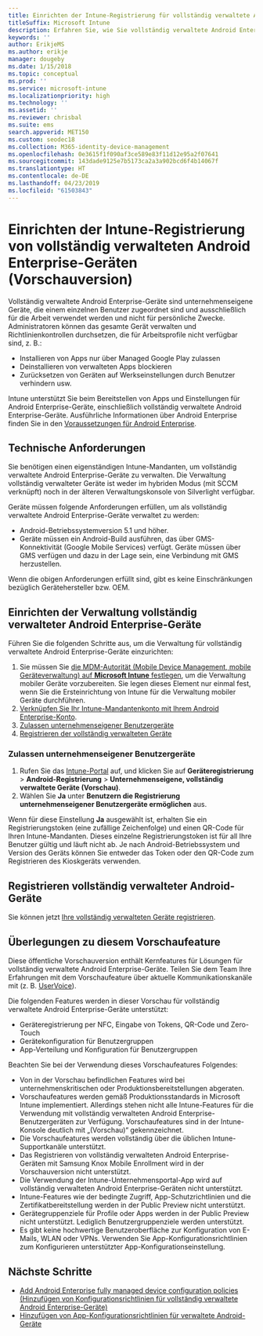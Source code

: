 ```yaml
---
title: Einrichten der Intune-Registrierung für vollständig verwaltete Android Enterprise-Geräte
titleSuffix: Microsoft Intune
description: Erfahren Sie, wie Sie vollständig verwaltete Android Enterprise-Geräte in Intune registrieren.
keywords: ''
author: ErikjeMS
ms.author: erikje
manager: dougeby
ms.date: 1/15/2018
ms.topic: conceptual
ms.prod: ''
ms.service: microsoft-intune
ms.localizationpriority: high
ms.technology: ''
ms.assetid: ''
ms.reviewer: chrisbal
ms.suite: ems
search.appverid: MET150
ms.custom: seodec18
ms.collection: M365-identity-device-management
ms.openlocfilehash: 0e3615f1f090af3ce589e83f11d12e95a2f07641
ms.sourcegitcommit: 143dade9125e7b5173ca2a3a902bcd6f4b14067f
ms.translationtype: HT
ms.contentlocale: de-DE
ms.lasthandoff: 04/23/2019
ms.locfileid: "61503843"
---
```

# <a name="set-up-intune-enrollment-of-android-enterprise-fully-managed-devices-preview"></a>Einrichten der Intune-Registrierung von vollständig verwalteten Android Enterprise-Geräten (Vorschauversion)

Vollständig verwaltete Android Enterprise-Geräte sind unternehmenseigene Geräte, die einem einzelnen Benutzer zugeordnet sind und ausschließlich für die Arbeit verwendet werden und nicht für persönliche Zwecke. Administratoren können das gesamte Gerät verwalten und Richtlinienkontrollen durchsetzen, die für Arbeitsprofile nicht verfügbar sind, z. B.:
- Installieren von Apps nur über Managed Google Play zulassen
- Deinstallieren von verwalteten Apps blockieren
- Zurücksetzen von Geräten auf Werkseinstellungen durch Benutzer verhindern usw.

Intune unterstützt Sie beim Bereitstellen von Apps und Einstellungen für Android Enterprise-Geräte, einschließlich vollständig verwaltete Android Enterprise-Geräte. Ausführliche Informationen über Android Enterprise finden Sie in den [Voraussetzungen für Android Enterprise](https://support.google.com/work/android/answer/6174145?hl=en&ref_topic=6151012).

## <a name="technical-requirements"></a>Technische Anforderungen

Sie benötigen einen eigenständigen Intune-Mandanten, um vollständig verwaltete Android Enterprise-Geräte zu verwalten. Die Verwaltung vollständig verwalteter Geräte ist weder im hybriden Modus (mit SCCM verknüpft) noch in der älteren Verwaltungskonsole von Silverlight verfügbar.

Geräte müssen folgende Anforderungen erfüllen, um als vollständig verwaltete Android Enterprise-Geräte verwaltet zu werden:

- Android-Betriebssystemversion 5.1 und höher.
- Geräte müssen ein Android-Build ausführen, das über GMS-Konnektivität (Google Mobile Services) verfügt. Geräte müssen über GMS verfügen und dazu in der Lage sein, eine Verbindung mit GMS herzustellen.

Wenn die obigen Anforderungen erfüllt sind, gibt es keine Einschränkungen bezüglich Gerätehersteller bzw. OEM.

## <a name="set-up-android-enterprise-fully-managed-device-management"></a>Einrichten der Verwaltung vollständig verwalteter Android Enterprise-Geräte

Führen Sie die folgenden Schritte aus, um die Verwaltung für vollständig verwaltete Android Enterprise-Geräte einzurichten:

1. Sie müssen Sie [die MDM-Autorität (Mobile Device Management, mobile Geräteverwaltung) auf **Microsoft Intune** festlegen](mdm-authority-set.md), um die Verwaltung mobiler Geräte vorzubereiten. Sie legen dieses Element nur einmal fest, wenn Sie die Ersteinrichtung von Intune für die Verwaltung mobiler Geräte durchführen.
2. [Verknüpfen Sie Ihr Intune-Mandantenkonto mit Ihrem Android Enterprise-Konto](connect-intune-android-enterprise.md).
3. [Zulassen unternehmenseigener Benutzergeräte](#enable-corporate-owned-user-devices)
4. [Registrieren der vollständig verwalteten Geräte](#enroll-the-fully-managed-devices)

### <a name="enable-corporate-owned-user-devices"></a>Zulassen unternehmenseigener Benutzergeräte

1. Rufen Sie das [Intune-Portal](https://portal.azure.com) auf, und klicken Sie auf **Geräteregistrierung** > **Android-Registrierung** > **Unternehmenseigene, vollständig verwaltete Geräte (Vorschau)**.
2. Wählen Sie **Ja** unter **Benutzern die Registrierung unternehmenseigener Benutzergeräte ermöglichen** aus.

Wenn für diese Einstellung **Ja** ausgewählt ist, erhalten Sie ein Registrierungstoken (eine zufällige Zeichenfolge) und einen QR-Code für Ihren Intune-Mandanten. Dieses einzelne Registrierungstoken ist für all Ihre Benutzer gültig und läuft nicht ab. Je nach Android-Betriebssystem und Version des Geräts können Sie entweder das Token oder den QR-Code zum Registrieren des Kioskgeräts verwenden.

## <a name="enroll-the-fully-managed-devices"></a>Registrieren vollständig verwalteter Android-Geräte
Sie können jetzt [Ihre vollständig verwalteten Geräte registrieren](android-dedicated-devices-fully-managed-enroll.md).

## <a name="considerations-for-this-preview-feature"></a>Überlegungen zu diesem Vorschaufeature
Diese öffentliche Vorschauversion enthält Kernfeatures für Lösungen für vollständig verwaltete Android Enterprise-Geräte. Teilen Sie dem Team Ihre Erfahrungen mit dem Vorschaufeature über aktuelle Kommunikationskanäle mit (z. B. [UserVoice](https://microsoftintune.uservoice.com/forums/291681-ideas?category_id=210853)).

Die folgenden Features werden in dieser Vorschau für vollständig verwaltete Android Enterprise-Geräte unterstützt:
- Geräteregistrierung per NFC, Eingabe von Tokens, QR-Code und Zero-Touch
- Gerätekonfiguration für Benutzergruppen
- App-Verteilung und Konfiguration für Benutzergruppen


Beachten Sie bei der Verwendung dieses Vorschaufeatures Folgendes:
- Von in der Vorschau befindlichen Features wird bei unternehmenskritischen oder Produktionsbereitstellungen abgeraten. 
- Vorschaufeatures werden gemäß Produktionsstandards in Microsoft Intune implementiert. Allerdings stehen nicht alle Intune-Features für die Verwendung mit vollständig verwalteten Android Enterprise-Benutzergeräten zur Verfügung. Vorschaufeatures sind in der Intune-Konsole deutlich mit „(Vorschau)“ gekennzeichnet. 
- Die Vorschaufeatures werden vollständig über die üblichen Intune-Supportkanäle unterstützt.
- Das Registrieren von vollständig verwalteten Android Enterprise-Geräten mit Samsung Knox Mobile Enrollment wird in der Vorschauversion nicht unterstützt. 
- Die Verwendung der Intune-Unternehmensportal-App wird auf vollständig verwalteten Android Enterprise-Geräten nicht unterstützt. 
- Intune-Features wie der bedingte Zugriff, App-Schutzrichtlinien und die Zertifikatbereitstellung werden in der Public Preview nicht unterstützt. 
- Gerätegruppenziele für Profile oder Apps werden in der Public Preview nicht unterstützt. Lediglich Benutzergruppenziele werden unterstützt. 
- Es gibt keine hochwertige Benutzeroberfläche zur Konfiguration von E-Mails, WLAN oder VPNs. Verwenden Sie App-Konfigurationsrichtlinien zum Konfigurieren unterstützter App-Konfigurationseinstellung.

## <a name="next-steps"></a>Nächste Schritte
- [Add Android Enterprise fully managed device configuration policies (Hinzufügen von Konfigurationsrichtlinien für vollständig verwaltete Android Enterprise-Geräte)](device-restrictions-android-for-work.md#device-owner-only)
- [Hinzufügen von App-Konfigurationsrichtlinien für verwaltete Android-Geräte](app-configuration-policies-use-android.md)

